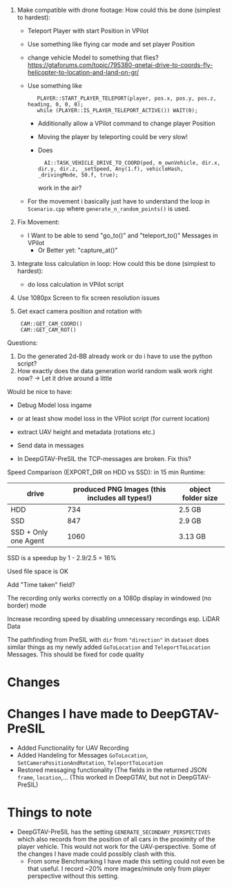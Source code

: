 
1. Make compatible with drone footage: How could this be done (simplest to hardest):
   - Teleport Player with start Position in VPilot
   - Use something like flying car mode and set player Position

   - change vehicle Model to something that flies?
    https://gtaforums.com/topic/795380-qnetai-drive-to-coords-fly-helicopter-to-location-and-land-on-gr/


   - Use something like 

            PLAYER::START_PLAYER_TELEPORT(player, pos.x, pos.y, pos.z, heading, 0, 0, 0);
            while (PLAYER::IS_PLAYER_TELEPORT_ACTIVE()) WAIT(0);

        - Additionally allow a VPilot command to change player Position
        - Moving the player by teleporting could be very slow!

        - Does 
            
                AI::TASK_VEHICLE_DRIVE_TO_COORD(ped, m_ownVehicle, dir.x, dir.y, dir.z, _setSpeed, Any(1.f), vehicleHash, _drivingMode, 50.f, true);
            
            work in the air?

    - For the movement i basically just have to understand the loop in `Scenario.cpp` where `generate_n_random_points()` is used.

2. Fix Movement:
   - I Want to be able to send "go_to()" and "teleport_to()" Messages in VPilot
     - Or Better yet: "capture_at()"

3. Integrate loss calculation in loop: How could this be done (simplest to hardest):
    - do loss calculation in VPilot script

4. Use 1080px Screen to fix screen resolution issues

5. Get exact camera position and rotation with 

        CAM::GET_CAM_COORD()
        CAM::GET_CAM_ROT()



Questions:
1. Do the generated 2d-BB already work or do i have to use the python script?
2. How exactly does the data generation world random walk work right now? -> Let it drive around a little


Would be nice to have:
   - Debug Model loss ingame
   - or at least show model loss in the VPilot script (for current location)

   - extract UAV height and metadata (rotations etc.)
   - Send data in messages
   - In DeepGTAV-PreSIL the TCP-messages are broken. Fix this?



Speed Comparison (EXPORT_DIR on HDD vs SSD):
in 15 min Runtime:

drive | produced PNG Images (this includes all types!) | object folder size
----- | ---------------------------------------------- | ------------------
HDD | 734 | 2.5 GB
SSD | 847 | 2.9 GB
SSD + Only one Agent | 1060 | 3.13 GB

SSD is a speedup by 1 - 2.9/2.5 = 16%

Used file space is OK




Add "Time taken" field?


The recording only works correctly on a 1080p display in windowed (no border) mode

Increase recording speed by disabling unnecessary recordings
esp. LiDAR Data


The pathfinding from PreSIL with `dir` from `"direction"` in `dataset` does similar things as my newly added `GoToLocation` and `TeleportToLocation` Messages. This should be fixed for code quality



# Changes

# Changes I have made to DeepGTAV-PreSIL

- Added Functionality for UAV Recording
- Added Handeling for Messages `GoToLocation`, `SetCameraPositionAndRotation`, `TeleportToLocation`
- Restored messaging functionality (The fields in the returned JSON `frame`, `location`,... (This worked in DeepGTAV, but not in DeepGTAV-PreSIL)


# Things to note

- DeepGTAV-PreSIL has the setting `GENERATE_SECONDARY_PERSPECTIVES` which also records from the position of all cars in the proximity of the player vehicle. This would not work for the UAV-perspective. Some of the changes I have made could possibly clash with this. 
  - From some Benchmarking I have made this setting could not even be that useful. I record ~20% more images/minute only from player perspective without this setting.